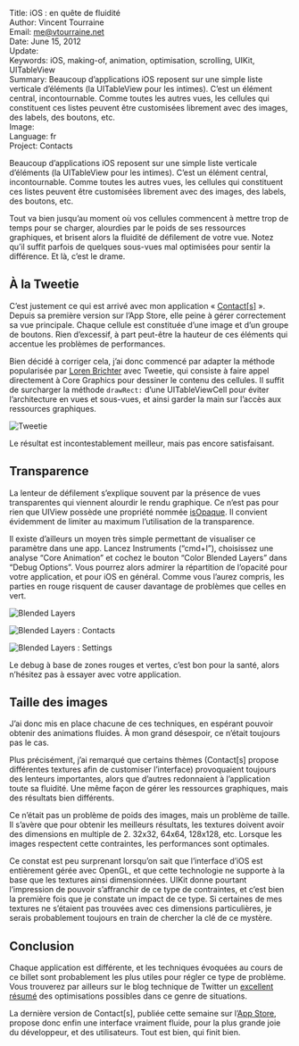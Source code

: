 Title:    iOS : en quête de fluidité  
Author:   Vincent Tourraine  
Email:    me@vtourraine.net  
Date:     June 15, 2012  
Update:   
Keywords: iOS, making-of, animation, optimisation, scrolling, UIKit, UITableView  
Summary:  Beaucoup d’applications iOS reposent sur une simple liste verticale d’éléments (la UITableView pour les intimes). C’est un élément central, incontournable. Comme toutes les autres vues, les cellules qui constituent ces listes peuvent être customisées librement avec des images, des labels, des boutons, etc.  
Image:    
Language: fr  
Project:  Contacts  

Beaucoup d’applications iOS reposent sur une simple liste verticale d’éléments (la UITableView pour les intimes). C’est un élément central, incontournable. Comme toutes les autres vues, les cellules qui constituent ces listes peuvent être customisées librement avec des images, des labels, des boutons, etc.

Tout va bien jusqu’au moment où vos cellules commencent à mettre trop de temps pour se charger, alourdies par le poids de ses ressources graphiques, et brisent alors la fluidité de défilement de votre vue. Notez qu’il suffit parfois de quelques sous-vues mal optimisées pour sentir la différence. Et là, c’est le drame.


## À la Tweetie

C’est justement ce qui est arrivé avec mon application « [Contact[s]](http://www.studioamanga.com/contacts/) ». Depuis sa première version sur l’App Store, elle peine à gérer correctement sa vue principale. Chaque cellule est constituée d’une image et d’un groupe de boutons. Rien d’excessif, à part peut-être la hauteur de ces éléments qui accentue les problèmes de performances.

Bien décidé à corriger cela, j’ai donc commencé par adapter la méthode popularisée par [Loren Brichter](http://www.twitter.com/lorenb) avec Tweetie, qui consiste à faire appel directement à Core Graphics pour dessiner le contenu des cellules. Il suffit de surcharger la méthode `drawRect:` d’une UITableViewCell pour éviter l’architecture en vues et sous-vues, et ainsi garder la main sur l’accès aux ressources graphiques.

![Tweetie][Tweetie]

Le résultat est incontestablement meilleur, mais pas encore satisfaisant.


## Transparence

La lenteur de défilement s’explique souvent par la présence de vues transparentes qui viennent alourdir le rendu graphique. Ce n’est pas pour rien que UIView possède une propriété nommée [isOpaque](http://developer.apple.com/library/ios/documentation/uikit/reference/uiview_class/uiview/uiview.html#//apple_ref/occ/instp/UIView/opaque). Il convient évidemment de limiter au maximum l’utilisation de la transparence.

Il existe d’ailleurs un moyen très simple permettant de visualiser ce paramètre dans une app. Lancez Instruments (“cmd+I”), choisissez une analyse “Core Animation” et cochez le bouton “Color Blended Layers” dans “Debug Options”. Vous pourrez alors admirer la répartition de l’opacité pour votre application, et pour iOS en général. Comme vous l’aurez compris, les parties en rouge risquent de causer davantage de problèmes que celles en vert.

![Blended Layers][Blended layers]

![Blended Layers : Contacts][Blended Contacts]

![Blended Layers : Settings][Blended Settings]

Le debug à base de zones rouges et vertes, c’est bon pour la santé, alors n’hésitez pas à essayer avec votre application.


## Taille des images

J’ai donc mis en place chacune de ces techniques, en espérant pouvoir obtenir des animations fluides. À mon grand désespoir, ce n’était toujours pas le cas.

Plus précisément, j’ai remarqué que certains thèmes (Contact[s] propose différentes textures afin de customiser l’interface) provoquaient toujours des lenteurs importantes, alors que d’autres redonnaient à l’application toute sa fluidité. Une même façon de gérer les ressources graphiques, mais des résultats bien différents.

Ce n’était pas un problème de poids des images, mais un problème de taille. Il s’avère que pour obtenir les meilleurs résultats, les textures doivent avoir des dimensions en multiple de 2. 32x32, 64x64, 128x128, etc. Lorsque les images respectent cette contraintes, les performances sont optimales.

Ce constat est peu surprenant lorsqu’on sait que l’interface d’iOS est entièrement gérée avec OpenGL, et que cette technologie ne supporte à la base que les textures ainsi dimensionnées. UIKit donne pourtant l’impression de pouvoir s’affranchir de ce type de contraintes, et c’est bien la première fois que je constate un impact de ce type. Si certaines de mes textures ne s’étaient pas trouvées avec ces dimensions particulières, je serais probablement toujours en train de chercher la clé de ce mystère.


## Conclusion

Chaque application est différente, et les techniques évoquées au cours de ce billet sont probablement les plus utiles pour régler ce type de problème. Vous trouverez par ailleurs sur le blog technique de Twitter un [excellent résumé](http://engineering.twitter.com/2012/02/simple-strategies-for-smooth-animation.html) des optimisations possibles dans ce genre de situations.

La dernière version de Contact[s], publiée cette semaine sur l’[App Store](http://itunes.apple.com/app/contact-s/id477281440?mt=8), propose donc enfin une interface vraiment fluide, pour la plus grande joie du développeur, et des utilisateurs. Tout est bien, qui finit bien.


[Tweetie]:            /blog/img/ios-fluidite-animation-uitableview/tweetie.jpg
[Blended layers]:     /blog/img/ios-fluidite-animation-uitableview/blended-layers.jpg
[Blended Contacts]:   /blog/img/ios-fluidite-animation-uitableview/blended-contacts.jpg
[Blended Settings]:   /blog/img/ios-fluidite-animation-uitableview/blended-settings.jpg
